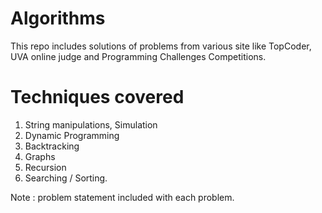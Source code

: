 
Algorithms
==========

This repo includes solutions of problems from various site like TopCoder, UVA online judge and Programming Challenges  Competitions.


Techniques covered
===================

1. String manipulations, Simulation
2. Dynamic Programming
3. Backtracking
4. Graphs
5. Recursion
6. Searching / Sorting.


Note : problem statement included with each problem. 
